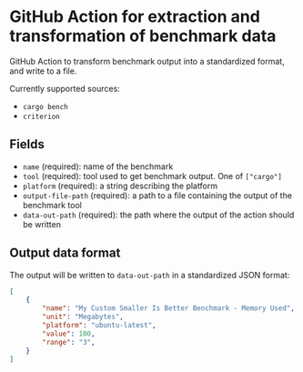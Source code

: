 # GitHub Action for extraction and transformation of benchmark data

GitHub Action to transform benchmark output into a standardized format, and write to a file.

Currently supported sources:
 - `cargo bench`
 - `criterion`

## Fields
- `name` (required): name of the benchmark
- `tool` (required): tool used to get benchmark output. One of `["cargo"]`
- `platform` (required): a string describing the platform
- `output-file-path` (required): a path to a file containing the output of the benchmark tool
- `data-out-path` (required): the path where the output of the action should be written

## Output data format

The output will be written to `data-out-path` in a standardized JSON format:
```json
[
    {
        "name": "My Custom Smaller Is Better Benchmark - Memory Used",
        "unit": "Megabytes",
        "platform": "ubuntu-latest",
        "value": 100,
        "range": "3",
    }
]
```
